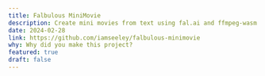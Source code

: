 ```yaml
---
title: Falbulous MiniMovie
description: Create mini movies from text using fal.ai and ffmpeg-wasm
date: 2024-02-28
link: https://github.com/iamseeley/falbulous-minimovie
why: Why did you make this project?
featured: true
draft: false
---
```

